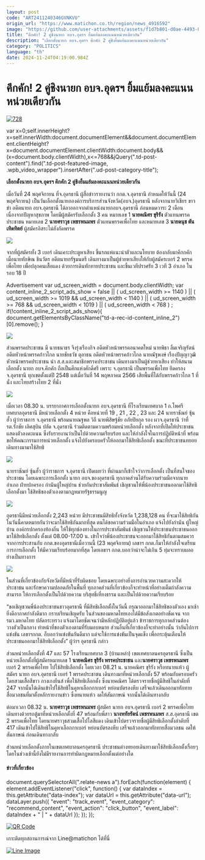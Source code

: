 ```yaml
---
layout: post
code: "ART2411240346GVNKVU"
origin_url: "https://www.matichon.co.th/region/news_4916592"
image: "https://github.com/user-attachments/assets/f1d7b801-d0ae-4493-827b-cbac0796a653"
title: "คึกคัก! 2 คู่ชิงนายก อบจ.อุดรฯ ยิ้มแย้มลงคะแนนหน่วยเดียวกัน"
description: "เลือกตั้งนายก อบจ.อุดรฯ คึกคัก 2 คู่ชิงยิ้มแย้มลงคะแนนหน่วยเดียวกัน"
category: "POLITICS"
language: "th"
date: 2024-11-24T04:19:00.984Z
---
```


# คึกคัก! 2 คู่ชิงนายก อบจ.อุดรฯ ยิ้มแย้มลงคะแนนหน่วยเดียวกัน

[![](https://www.matichon.co.th/wp-content/uploads/2024/11/728-307.jpg "728")](https://www.matichon.co.th/wp-content/uploads/2024/11/728-307.jpg)

var x=0;self.innerHeight?x=self.innerWidth:document.documentElement&&document.documentElement.clientHeight?x=document.documentElement.clientWidth:document.body&&(x=document.body.clientWidth),x<=768&&jQuery(".td-post-content").find(".td-post-featured-image, .wpb\_video\_wrapper").insertAfter(".ud-post-category-title");

**เลือกตั้งนายก อบจ.อุดรฯ คึกคัก 2 คู่ชิงยิ้มแย้มลงคะแนนหน่วยเดียวกัน**

เมื่อวันที่ 24 พฤศจิกายน ที่จ.อุดรธานี ผู้สื่อข่าวรายงานว่า กกต.จ.อุดรธานี กำหนดให้วันนี้ (24 พฤศจิกายน) เป็นวันเลือกตั้งนายกองค์การบริการส่วนจังหวัด(อบจ.)อุดรธานี หลังจากนายวิเชียร ขาวขำ อดีตนายก อบจ.อุดรธานี ได้ลาออกจากตำแหน่งนายกอบจ.อุดรธานี ก่อนหมดวาระ 2 เดือน เนื่องจากปัญหาสุขภาพ โดยมีผู้สมัครรับเลือกตั้ง 3 คน หมายเลข 1 **นายคณิศร ขุริรัง** ตัวแทนพรรคประชาชน หมายเลข 2 **นายศราวุธ เพชรพนมพร** ตัวแทนพรรคเพื่อไทย และหมายเลข 3 **นายดนุช ตันเทิดทิตย์** ผู้สมัครอิสระไม่สังกัดพรรค

![](https://www.matichon.co.th/wp-content/uploads/2024/11/Image1-20-1024x576.jpg)

จากที่ผู้สมัครทั้ง 3 เบอร์ เดินเคาะประตูหาเสียง ขึ้นรถแห่แนะนำตัวและนโยบาย ต้องกลับมาคึกกคัก เมื่อนายทักษิณ ชินวัตร อดีตนายกรัฐมนตรี เดินทางมาเป็นผู้ช่วยหาเสียงให้กับผู้สมัครเบอร์ 2 พรรคเพื่อไทย เพื่อปลุกคนเสื้อแดง ด้วยการเดินทักทายประชาชน และขึ้นเวทีปราศรัย 3 เวที 3 อำเภอ ในรอบ 18 ปี

Advertisement var ud\_screen\_width = document.body.clientWidth; var content\_inline\_2\_script\_ads\_show = false || ( ud\_screen\_width >= 1140 ) || ( ud\_screen\_width >= 1019 && ud\_screen\_width < 1140 ) || ( ud\_screen\_width >= 768 && ud\_screen\_width < 1019 ) || ( ud\_screen\_width < 768 ) ; if(!content\_inline\_2\_script\_ads\_show){ document.getElementsByClassName("td-a-rec-id-content\_inline\_2")\[0\].remove(); }

![](https://www.matichon.co.th/wp-content/uploads/2024/11/Image2-16-1024x576.jpg)

ส่วนพรรคประชาชน มี นายธนาธร จึงรุ่งเรืองกิจ อดีตหัวหน้าพรรคอนาคตใหม่ นายพิธา ลิ้มเจริญรัตน์ อดีตหัวหน้าพรรคก้าวไกล นายชัยธวัช ตุลาธน อดีตหัวหน้าพรรคก้าวไกล นายณัฐพงษ์ เรืองปัญญาวุฒิ หัวหน้าพรรคประชาชน นำ ส.ส.และสมาชิกพรรคประชาชน เดินทางมาเป็นผู้ช่วยหาเสียง ทำให้สนามเลือกตั้ง นายก อบจ.คึกคัก ถือเป็นศึกแห่งศักดิ์ศรี เพราะ จ.อุดรธานี เป็นพรรคเพื่อไทย ยึดครอง จ.อุดรธานี ทุกเขตตั้งแต่ปี 2548 แต่เมื่อวันที่ 14 พฤษภาคม 2566 เสียพื้นที่ได้กับพรรคก้าวไกล 1 ที่นั่ง และไทยสร้างไทย 2 ที่นั่ง

![](https://www.matichon.co.th/wp-content/uploads/2024/11/Image11-1-1024x576.jpg)

เมื่อเวลา 08.30 น. บรรยากาศการเลือกตั้งนายก อบจ.อุดรธานี ที่โรงเรียนเทศบาล 1 ถ.โพศรี เทศบาลอุดรธานี มีหน่วยเลือกตั้ง 4 หน่วย คือหน่วยที่ 19 , 21 , 22 , 23 และ 24 นายราชัณย์ ซุ้นฮั้ว ผู้ว่าราชการ จ.อุดรธานี พร้อมนายณฐพล วิถี นายพิสิษฐ์ชัย อภัยปิยกุล รอง ผวจ.อุดรธานี ว่าที่ รต.รักชัย เลิศสุบิน ปลัด จ.อุดรธานี ร่วมติดตามความพร้อมหน่วยเลือกตั้ง หลังจากที่เปิดให้ประชาชนแสดงตัวลงคะแนน ซึ่งรับรายงานว่าเป็นไปด้วยความเรียบร้อย และให้กำลังใจในการปฏิบัติหน้าที่ พร้อมขอให้คณะกรรมการหน่วยเลือกตั้ง แจ้งไปยังครอบครัวให้ออกมาใช้สิทธิเลือกตั้ง ขณะที่ประชาชนทยอยเดินทางมามาใช้สิทธิ

![](https://www.matichon.co.th/wp-content/uploads/2024/11/Image61-1024x576.jpg)

นายราชัณย์ ซุ้นฮั้ว ผู้ว่าราชการ จ.อุดรธานี เปิดเผยว่า ที่ผ่านมาก็เข้าใจว่าการเลือกตั้ง เป็นที่สนใจของประชาชน โดยเฉพาะการเลือกตั้ง นายก อบจ.ของอุดรธานี ทุกภาคส่วนได้รับความร่วมมือจากนายอำเภอ ฝ่ายปกครอง กำนันผู้ใหญ่บ้าน ช่วยกันประชาสัมพันธ์ เชิญชวนให้พี่น้องประชาชนออกมาใช้สิทธิเลือกตั้งมา ใช้สิทธิของตัวเองตามกฏหมายรัฐธรรมนูญ

![](https://www.matichon.co.th/wp-content/uploads/2024/11/Image7-1-1024x576.jpg)

อุดรธานีมีหน่วยเลือกตั้ง 2,243 หน่วย มีประชาชนมีสิทธิทั้งจังหวัด 1,238,128 คน ที่จะมาใช้สิทธิกันในวันนี้คาดหมายกันว่าจะมาใช้สิทธิกันมากที่สุด ตนได้ขอความร่วมมือในอำเภอ แจ้งไปยังกำนัน ผู้ใหญ่บ้าน องค์กรปกครองท้องถิ่น ให้ใช้ทุกช่องทางในการประชาสัมพันธ์ เชิญชวนให้ประชาชนประชาชนออกมาใช้สิทธิเลือกตั้ง ตั้งแต่ 08.00-17.00 น. เข้าใจว่าพี่น้องประชาชนจะออกมาใช้สิทธิกันตามสมควร จากการประสานกับ กกต.ของอุดรธานีเมื่อวานนี้ (23 พฤศจิกายน) เลขาฯ กกต.ก็มาให้กำลังใจเตรียมการการเลือกตั้ง ให้มีความเรียบร้อยมากที่สุด โดยเลขาฯ กกต.บอกว่าน่าจะไม่เกิน 5 ทุ่มจะทราบผลอย่างเป็นทางการ

![](https://www.matichon.co.th/wp-content/uploads/2024/11/Image21-1024x576.jpg)

ในส่วนที่เกี่ยวข้องกับจังหวัดที่มีหน้าที่รับผิดชอบ โดยเฉพาะอย่างยิ่งการอำนวยความสะดวกให้ประชาชน และรักษาความปลอดภัยในพื้นที่ ทุกภาคส่วนที่เกี่ยวข้องก็จะทำหน้าที่อย่างเต็มกำลังความสามารถ ให้การเลือกตั้งเป็นไปด้วยความ บริสุทธิ์เที่ยงธรรม และเป็นไปด้วยความเรียบร้อย

“ขอเชิญชวนพี่น้องประชาชนชาวอุดรธานี ที่มีสิทธิเลือกตั้งในวันนี้ กรุณาออกมาใช้สิทธิของตัวเอง มาเช้ายิ่งดีอากาศกำลังดีมาก กราบเรียนเชิญครับ ในส่วนของมหาดไทยเองได้มีข้อสังเกตอย่างชัดเจน จาก รมว.มหาดไทย ปลัดกระทรวง แจ้งมาโดยชัดเจนว่ามีหลักปฏิบัติอยู่แล้ว ข้าราชการทุกภาคส่วนต้องวางตัวเป็นกลาง ทำหน้าที่ของตัวเองตามที่รับมอบหมาย ส่วนอื่นที่เกี่ยวข้องก็จะทำอย่างนั้น ว่ากันไปการแข่งขัน เลขาฯกกต. ก็บอกว่าแข่งขันกันดีมาก แต่จะใช้การแข่งขันเป็นจุดแข็ง เพื่อกระตุ้นเตือนให้ประชาชนออกมาใช้สิทธิเลือกตั้ง” ผู้ว่าฯ อุดรธานี กล่าว

ส่วนหน่วยเลือกตั้งที่ 47 และ 57 โรงเรียนเทศบาล 3 (บ้านเหล่า) เขตเทศบาลนครอุดรธานี ซึ่งเป็นหน่วยเลือกตั้งที่ผู้สมัครหมายเลข 1 **นายคณิศร ขุริรัง พรรคประชาชน** และ**นายศราวุธ เพชรพนมพร** เบอร์ 2 พรรคเพื่อไทย ไปใช้สิทธิเลือกตั้ง โดยเวลา 08.21 น. นายคณิศร ขุริรัง หรือทนายแห้ว ผู้สมัคร นายก อบจ.อุดรธานี เบอร์ 1 พรรคประชาชน เดินทางมาที่หน่วยเลือกตั้ง 57 พร้อมกับครอบครัว โดยสวมเสื้อสีขาว กางเกงยีนส์ เพื่อใช้สิทธิเลือกตั้ง ซึ่งนายคณิศร ได้ตรวจรายชื่อผู้มีสิทธิในลำดับที่ 247 จากนั้นได้เดินเข้าไปใช้สิทธิในคูหาเลือกกาเบอร์ หย่อนบัตรลงหีบ เสร็จแล้วเดินออกมาทักทายสื่อมวลชนที่มาตั้งหลักรายงานข่าว ซึ่งทนายแห้ว งดให้สัมภาษณ์ จากนั้นได้เดินทางกลับ

ต่อมาเวลา 08.32 น. **นายศราวุธ เพชรพนมพร** ผู้สมัคร นายก อบจ.อุดรธานี เบอร์ 2 พรรคเพื่อไทย เดินทางด้วยรถตู้มาที่หน่วยเลือกตั้งที่ 47 พร้อมกับพี่สาว **นางหทัยรัตน์ เพชรพนมพร** ส.ส.อุดรธานี เขต 2 พรรคเพื่อไทย โดยนายศราวุธสวมเสื้อโปโลสีแดง เดินเข้าไปตรวจรายชื่อผู้มีสิทธิเลือกตั้งลำดับที่ 417 เดินเข้าไปใช้สิทธิในคูหาเลือกกาเบอร์ หย่อนบัตรลงหีบ เสร็จแล้วออกมาทักทายสื่อมวลชน งดให้สัมภาษณ์ ก่อนเดินทางกลับ

ส่วนหน่วยเลือกตั้งภายในเขตเทศบาลนครอุดรธานี ประชาชนต่างทยอยเดินทางมาใช้สิทธิเลือกตั้งเรื่อยๆ โดยในช่วงเช้านี้ยังไม่มีรายงานการทำผิดกฎหมายเลือกตั้งแต่อย่างใด

#### ข่าวที่เกี่ยวข้อง

document.querySelectorAll(".relate-news a").forEach(function(element) { element.addEventListener("click", function() { var dataIndex = this.getAttribute("data-index"); var dataUrl = this.getAttribute("data-url"); dataLayer.push({ "event": "track\_event", "event\_category": "recommend\_content", "event\_action": "click\_button", "event\_label": dataIndex + " | " + dataUrl }); }); });

[![QR Code](https://www.matichon.co.th/wp-content/uploads/2023/07/wob1371z.jpg)](https://lin.ee/ht0nDxX)

เกาะติดทุกสถานการณ์จาก Line@matichon ได้ที่นี่

[![Line Image](https://www.matichon.co.th/wp-content/uploads/2023/07/th.png)](https://lin.ee/ht0nDxX)